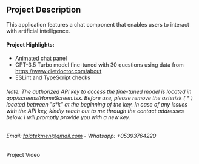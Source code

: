 ## Project Description

This application features a chat component that enables users to interact with artificial intelligence.

#### Project Highlights:

- Animated chat panel
- GPT-3.5 Turbo model fine-tuned with 30 questions using data from https://www.dietdoctor.com/about
- ESLint and TypeScript checks

###### Note: The authorized API key to access the fine-tuned model is located in app/screens/HomeScreen.tsx. Before use, please remove the asterisk ( * ) located between "s*k" at the beginning of the key.  In case of any issues with the API key, kindly reach out to me through the contact addresses below. I will promptly provide you with a new key. 
###### Email: falatekmen@gmail.com - Whatsapp: +05393764220
    
Project Video
